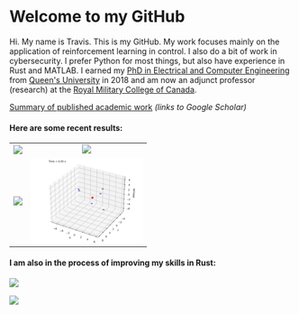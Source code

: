 # Welcome to my GitHub

Hi. My name is Travis. This is my GitHub. My work focuses mainly on the application of reinforcement learning in control. I also do a bit of work in cybersecurity. I prefer Python for most things, but also have experience in Rust and MATLAB. I earned my [PhD in Electrical and Computer Engineering](https://qspace.library.queensu.ca/handle/1974/24245) from [Queen's University](https://www.queensu.ca/) in 2018 and am now an adjunct professor (research) at the [Royal Military College of Canada](https://www.rmc-cmr.ca/en).

[Summary of published academic work](https://scholar.google.com/citations?user=RGlv4ZUAAAAJ&hl=en) *(links to Google Scholar)*

#### Here are some recent results:

| | | 
|:-------------------------:|:-------------------------:|
|<img align="top" src="https://github-readme-stats.vercel.app/api/pin/?username=tjards&repo=dynamic_encirclement#gh-light-mode-only#gh-light-mode-only" />| <img src="https://github.com/tjards/dynamic_encirclement/raw/master/Figs/animation_03.gif" width = "200"/>
<img align="top" src="https://github-readme-stats.vercel.app/api/pin/?username=tjards&repo=Flocks_Mobs_and_Figure_Eights"/> |<img src="https://github.com/tjards/Flocks_Mobs_and_Figure_Eights/blob/master/quadcopter.gif" width = "200"/>|

#### I am also in the process of improving my skills in Rust:

<img align="top" src="https://github-readme-stats.vercel.app/api/pin/?username=tjards&repo=cracking_rust"/>  


[![](https://img.shields.io/badge/linkedin-%230077B5.svg?style=for-the-badge&logo=linkedin)](https://www.linkedin.com/in/p-travis-jardine-403b3a148)

